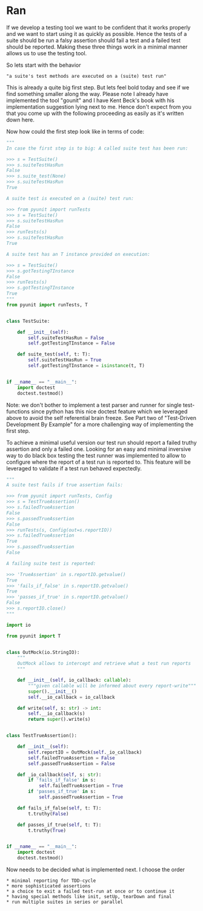 # Ran

If we develop a testing tool we want to be confident that it works
properly and we want to start using it as quickly as possible.  Hence
the tests of a suite should be run a falsy assertion should fail a test
and a failed test should be reported.  Making these three things work in
a minimal manner allows us to use the testing tool. 

So lets start with the behavior 

    "a suite's test methods are executed on a (suite) test run"

This is already a quite big first step.  But lets feel bold today and
see if we find something smaller along the way.  Please note I already
have implemented the tool "gounit" and I have Kent Beck's book with his
implementation suggestion lying next to me.  Hence don't expect from you
that you come up with the following proceeding as easily as it's written
down here.

Now how could the first step look like in terms of code:

```py
"""
In case the first step is to big: A called suite test has been run:

>>> s = TestSuite()
>>> s.suiteTestHasRun
False
>>> s.suite_test(None)
>>> s.suiteTestHasRun
True

A suite test is executed on a (suite) test run:

>>> from pyunit import runTests
>>> s = TestSuite()
>>> s.suiteTestHasRun
False
>>> runTests(s)
>>> s.suiteTestHasRun
True

A suite test has an T instance provided on execution:

>>> s = TestSuite()
>>> s.gotTestingTInstance
False
>>> runTests(s)
>>> s.gotTestingTInstance
True
"""
from pyunit import runTests, T


class TestSuite:

    def __init__(self):
        self.suiteTestHasRun = False
        self.gotTestingTInstance = False

    def suite_test(self, t: T):
        self.suiteTestHasRun = True
        self.gotTestingTInstance = isinstance(t, T)


if __name__ == "__main__":
    import doctest
    doctest.testmod()
```

Note: we don't bother to implement a test parser and runner for single
test-functions since python has this nice doctest feature which we
leveraged above to avoid the self referential brain freeze.  See Part two
of "Test-Driven Development By Example" for a more challenging way of
implementing the first step.

To achieve a minimal useful version our test run should report a failed
truthy assertion and only a failed one.  Looking for an easy and minimal
inversive way to do black box testing the test runner was implemented to
allow to configure where the report of a test run is reported to.  This
feature will be leveraged to validate if a test run behaved expectedly.

```py
"""
A suite test fails if true assertion fails:

>>> from pyunit import runTests, Config
>>> s = TestTrueAssertion()
>>> s.failedTrueAssertion
False
>>> s.passedTrueAssertion
False
>>> runTests(s, Config(out=s.reportIO))
>>> s.failedTrueAssertion
True
>>> s.passedTrueAssertion
False

A failing suite test is reported:

>>> 'TrueAssertion' in s.reportIO.getvalue()
True
>>> 'fails_if_false' in s.reportIO.getvalue()
True
>>> 'passes_if_true' in s.reportIO.getvalue()
False
>>> s.reportIO.close()
"""

import io

from pyunit import T


class OutMock(io.StringIO):
    """
    OutMock allows to intercept and retrieve what a test run reports
    """

    def __init__(self, io_callback: callable):
        """given callable will be informed about every report-write"""
        super().__init__()
        self.__io_callback = io_callback

    def write(self, s: str) -> int:
        self.__io_callback(s)
        return super().write(s)


class TestTrueAssertion():

    def __init__(self):
        self.reportIO = OutMock(self._io_callback)
        self.failedTrueAssertion = False
        self.passedTrueAssertion = False

    def _io_callback(self, s: str):
        if 'fails_if_false' in s:
            self.failedTrueAssertion = True
        if 'passes_if_true' in s:
            self.passedTrueAssertion = True

    def fails_if_false(self, t: T):
        t.truthy(False)

    def passes_if_true(self, t: T):
        t.truthy(True)


if __name__ == "__main__":
    import doctest
    doctest.testmod()
```


Now needs to be decided what is implemented next.  I choose the order

    * minimal reporting for TDD-cycle
    * more sophisticated assertions
    * a choice to exit a failed test-run at once or to continue it
    * having special methods like init, setUp, tearDown and final
    * run multiple suites in series or parallel